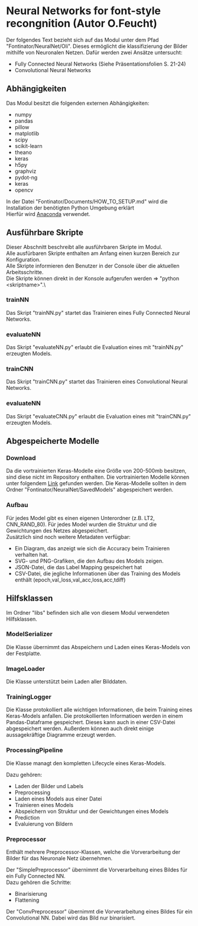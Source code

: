 # Neural Networks for font-style recongnition (Autor O.Feucht)
Der folgendes Text bezieht sich auf das Modul unter dem Pfad "Fontinator/NeuralNet/Oli".
Dieses ermöglicht die klassifizierung der Bilder mithilfe von Neuronalen Netzen.
Dafür werden zwei Ansätze untersucht:
 * Fully Connected Neural Networks (Siehe Präsentationsfolien S. 21-24)
 * Convolutional Neural Networks

## Abhängigkeiten
Das Modul besitzt die folgenden externen Abhängigkeiten:
 * numpy
 * pandas
 * pillow
 * matplotlib
 * scipy
 * scikit-learn
 * theano
 * keras
 * h5py
 * graphviz
 * pydot-ng
 * keras
 * opencv
 
 In der Datei "Fontinator/Documents/HOW_TO_SETUP.md" wird die Installation der benötigten Python Umgebung erklärt\
 Hierfür wird [Anaconda](https://www.continuum.io/downloads) verwendet.

## Ausführbare Skripte
Dieser Abschnitt beschreibt alle ausführbaren Skripte im Modul.\
Alle ausfürbaren Skripte enthalten am Anfang einen kurzen Bereich zur Konfiguration.\
Alle Skripte informieren den Benutzer in der Console über die aktuellen Arbeitsschritte.\
Die Skripte können direkt in der Konsole aufgerufen werden => "python \<skriptname>".\

### trainNN
Das Skript "trainNN.py" startet das Trainieren eines Fully Connected Neural Networks.

### evaluateNN
Das Skript "evaluateNN.py" erlaubt die Evaluation eines mit "trainNN.py" erzeugten Models.

### trainCNN
Das Skript "trainCNN.py" startet das Trainieren eines Convolutional Neural Networks.

### evaluateNN
Das Skript "evaluateCNN.py" erlaubt die Evaluation eines mit "trainCNN.py" erzeugten Models.

## Abgespeicherte Modelle

### Download
Da die vortrainierten Keras-Modelle eine Größe von 200-500mb besitzen, sind diese nicht im Repository enthalten.
Die vortrainierten Modelle können unter folgendem
[Link](https://www.oliver-feucht.de/nextcloud/s/OrPDp7G2uxLo5av) gefunden werden.
Die Keras-Modelle sollten in dem Ordner "Fontinator/NeuralNet/SavedModels" abgespeichert werden.

### Aufbau
Für jedes Model gibt es einen eigenen Unterordner (z.B. LT2, CNN_RAND_80).
Für jedes Model wurden die Struktur und die Gewichtungen des Netzes abgespeichert.\
Zusätzlich sind noch weitere Metadaten verfügbar:
 * Ein Diagram, das anzeigt wie sich die Accuracy beim Trainieren verhalten hat.
 * SVG- und PNG-Grafiken, die den Aufbau des Models zeigen.
 * JSON-Datei, die das Label Mapping gespeichert hat
 * CSV-Datei, die jegliche Informationen über das Training des Models enthält (epoch,val_loss,val_acc,loss,acc,tdiff)

## Hilfsklassen
Im Ordner "libs" befinden sich alle von diesem Modul verwendeten Hilfsklassen.

### ModelSerializer
Die Klasse übernimmt das Abspeichern und Laden eines Keras-Models von der Festplatte.

### ImageLoader
Die Klasse unterstützt beim Laden aller Bilddaten.

### TrainingLogger
Die Klasse protokolliert alle wichtigen Informationen, die beim Training eines Keras-Models anfallen.
Die protokollierten Informatioen werden in einem Pandas-Dataframe gespeichert.
Dieses kann auch in einer CSV-Datei abgespeichert werden.
Außerdem können auch direkt einige aussagekräftige Diagramme erzeugt werden.

### ProcessingPipeline
Die Klasse managt den kompletten Lifecycle eines Keras-Models.

Dazu gehören:
 * Laden der Bilder und Labels
 * Preprocessing
 * Laden eines Models aus einer Datei
 * Trainieren eines Models
 * Abspeichern von Struktur und der Gewichtungen eines Models
 * Prediction
 * Evaluierung von Bildern
 
### Preprocessor
Enthält mehrere Preprocessor-Klassen, welche die Vorverarbeitung der Bilder für das Neuronale Netz übernehmen.

Der "SimplePreprocessor" übernimmt die Vorverarbeitung eines Bildes für ein Fully Connected NN.\
Dazu gehören die Schritte:
 * Binarisierung
 * Flattening
 
Der "ConvPreprocessor" übernimmt die Vorverarbeitung eines Bildes für ein Convolutional NN.
Dabei wird das Bild nur binarisiert.
